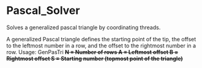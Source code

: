 # Pascal_Solver
Solves a generalized pascal triangle by coordinating threads.

A generalized Pascal triangle defines the starting point of the tip, the
offset to the leftmost number in a row, and the offset to the rightmost
number in a row.
Usage: GenPasTri <N> <A> <B> <S>
N = Number of rows
A = Leftmost offset
B = Rightmost offset
S = Starting number (topmost point of the triangle)
